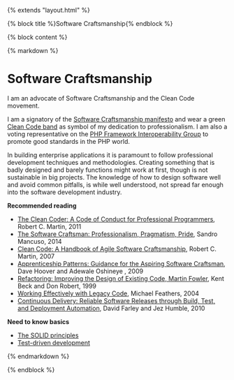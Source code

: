{% extends "layout.html" %}

{% block title %}Software Craftsmanship{% endblock %}

{% block content %}

{% markdown %}

# Software Craftsmanship

I am an advocate of Software Craftsmanship and the Clean Code movement.

I am a signatory of the [Software Craftsmanship manifesto](http://manifesto.softwarecraftsmanship.org/)
and wear a green [Clean Code band](http://butunclebob.com/files/images/Green%20Band.jpg) as symbol
of my dedication to professionalism. I am also a voting representative on the [PHP Framework
Interoperability Group](http://www.php-fig.org/) to promote good standards in the PHP world.

In building enterprise applications it is paramount to follow professional development techniques
and methodologies. Creating something that is badly designed and barely functions might work at
first, though is not sustainable in big projects. The knowledge of how to design software well and
avoid common pitfalls, is while well understood, not spread far enough into the software development
industry.

**Recommended reading**

* [The Clean Coder: A Code of Conduct for Professional Programmers](https://www.goodreads.com/book/show/10284614-the-clean-coder), Robert C. Martin, 2011
* [The Software Craftsman: Professionalism, Pragmatism, Pride](https://www.goodreads.com/book/show/23215733-the-software-craftsman), Sandro Mancuso, 2014
* [Clean Code: A Handbook of Agile Software Craftsmanship](https://www.goodreads.com/book/show/3735293-clean-code), Robert C. Martin, 2007
* [Apprenticeship Patterns: Guidance for the Aspiring Software Craftsman](https://www.goodreads.com/book/show/5608045-apprenticeship-patterns),  Dave Hoover and Adewale Oshineye , 2009
* [Refactoring: Improving the Design of Existing Code,  Martin Fowler](https://www.goodreads.com/book/show/44936.Refactoring), Kent Beck and Don Robert, 1999
* [Working Effectively with Legacy Code](https://www.goodreads.com/book/show/44919.Working_Effectively_with_Legacy_Code), Michael Feathers, 2004
* [Continuous Delivery: Reliable Software Releases through Build, Test, and Deployment Automation](https://www.goodreads.com/book/show/8686650-continuous-delivery), David Farley and Jez Humble, 2010

**Need to know basics**

* [The SOLID principles](https://en.wikipedia.org/wiki/SOLID)
* [Test-driven development](https://en.wikipedia.org/wiki/Test-driven_development)

{% endmarkdown %}

{% endblock %}

